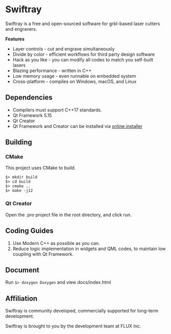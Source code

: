 # Swiftray

Swiftray is a free and open-sourced software for grbl-based laser cutters and engravers. 

**Features**

- Layer controls - cut and engrave simultaneously
- Divide by color - efficient workflows for third party design software
- Hack as you like - you can modify all codes to match you self-built lasers
- Blazing performance - written in C++
- Low memory usage - even runnable on embedded system
- Cross-platform - compiles on Windows, macOS, and Linux

## Dependencies

- Compilers must support C++17 standards.
- Qt Framework 5.15
- Qt Creator
- Qt Framework and Creator can be installed via [online installer](https://www.qt.io/download-open-source)

## Building

### CMake

This project uses CMake to build.

```
$> mkdir build
$> cd build
$> cmake ..
$> make -j12
```

### Qt Creator

Open the .pro project file in the root directory, and click run.

## Coding Guides

1. Use Modern C++ as possible as you can.
2. Reduce logic implementation in widgets and QML codes, to maintain low coupling with Qt Framework.

## Document

Run `$> doxygen Doxygen` and view docs/index.html

## Affiliation

Swiftray is community developed, commercially supported for long-term development.

Swiftray is brought to you by the development team at FLUX Inc.
